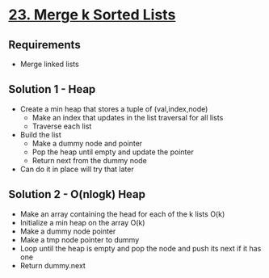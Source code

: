 # [23. Merge k Sorted Lists](https://leetcode.com/problems/merge-k-sorted-lists/)

## Requirements

- Merge linked lists

## Solution 1 - Heap

- Create a min heap that stores a tuple of (val,index,node)
  - Make an index that updates in the list traversal for all lists
  - Traverse each list
- Build the list
  - Make a dummy node and pointer
  - Pop the heap until empty and update the pointer
  - Return next from the dummy node
- Can do it in place will try that later

## Solution 2 - O(nlogk) Heap

- Make an array containing the head for each of the k lists O(k)
- Initialize a min heap on the array O(k)
- Make a dummy node pointer
- Make a tmp node pointer to dummy
- Loop until the heap is empty and pop the node and push its next if it has one
- Return dummy.next
